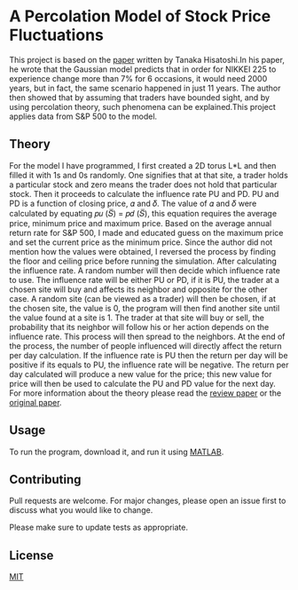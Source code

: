 # A Percolation Model of Stock Price Fluctuations

This project is based on the [paper](https://repository.kulib.kyoto-u.ac.jp/dspace/handle/2433/42059) written by Tanaka Hisatoshi.In his paper, he wrote that the Gaussian model predicts that in order for NIKKEI 225 to experience change more than 7% for 6 occasions, it would need 2000 years, but in fact, the same scenario happened in just 11 years. The author then showed that by assuming that traders have bounded sight, and by using percolation theory, such phenomena can be explained.This project applies data from S&P 500 to the model.


## Theory
For the model I have programmed, I first created a 2D torus L*L and then filled it with 1s and 0s
randomly. One signifies that at that site, a trader holds a particular stock and zero means the trader
does not hold that particular stock. Then it proceeds to calculate the influence rate PU and PD. PU
and PD is a function of closing price, 𝛼 and 𝛿. The value of 𝛼 and 𝛿 were calculated by equating
𝑝𝑢 (𝑆̅) = 𝑝𝑑 (𝑆̅), this equation requires the average price, minimum price and maximum price.
Based on the average annual return rate for S&P 500, I made and educated guess on the maximum
price and set the current price as the minimum price. Since the author did not mention how the
values were obtained, I reversed the process by finding the floor and ceiling price before running
the simulation. After calculating the influence rate. A random number will then decide which
influence rate to use. The influence rate will be either PU or PD, if it is PU, the trader at a chosen
site will buy and affects its neighbor and opposite for the other case. A random site (can be viewed
as a trader) will then be chosen, if at the chosen site, the value is 0, the program will then find
another site until the value found at a site is 1. The trader at that site will buy or sell, the probability that its neighbor will follow his or her action depends on the influence rate. This process will then spread to the neighbors. At the end of the process, the number of people influenced will directly affect the return per day calculation. If the influence rate is PU then the return per day will be positive if its equals to PU, the influence rate will be negative. The return per day calculated will produce a new value for the price; this new value for price will then be used to calculate the PU and PD value for the next day. For more information about the theory please read the  [review paper](https://github.com/zhuohann/StockPriceFluctuations/blob/master/A%20percolation%20model%20of%20stock%20price%20fluctuations-a%20literature%20review.pdf) or the [original paper](https://repository.kulib.kyoto-u.ac.jp/dspace/handle/2433/42059).


## Usage

To run the program, download it, and run it using [MATLAB](https://www.mathworks.com/products/matlab.html).

## Contributing
Pull requests are welcome. For major changes, please open an issue first to discuss what you would like to change.

Please make sure to update tests as appropriate.

## License
[MIT](https://choosealicense.com/licenses/mit/)
